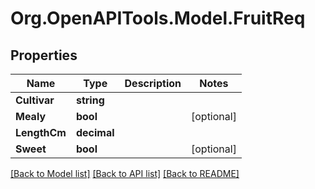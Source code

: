 # Org.OpenAPITools.Model.FruitReq

## Properties

Name | Type | Description | Notes
------------ | ------------- | ------------- | -------------
**Cultivar** | **string** |  | 
**Mealy** | **bool** |  | [optional] 
**LengthCm** | **decimal** |  | 
**Sweet** | **bool** |  | [optional] 

[[Back to Model list]](../../README.md#documentation-for-models) [[Back to API list]](../../README.md#documentation-for-api-endpoints) [[Back to README]](../../README.md)

